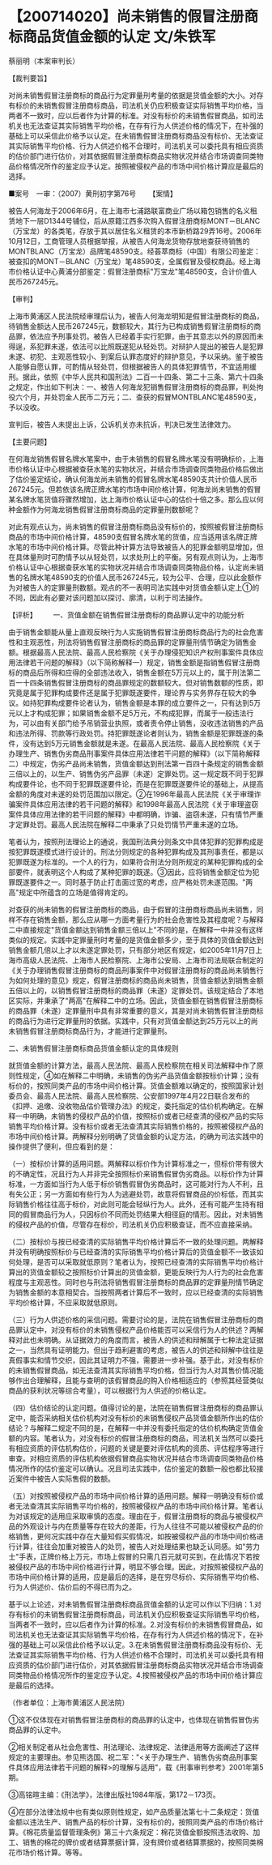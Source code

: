 # 【200714020】尚未销售的假冒注册商标商品货值金额的认定 文/朱铁军

蔡丽明（本案审判长）

【裁判要旨】

对尚未销售假冒注册商标的商品行为定罪量刑考量的依据是货值金额的大小。对存有标价的未销售假冒注册商标商品，司法机关仍应积极查证实际销售平均价格，当两者不一致时，应以后者作为计算的标准。对没有标价的未销售假冒商品，如司法机关也无法查证其实际销售平均价格，在存有行为人供述价格的情况下，在补强的基础上可以采信此价格予以认定。在未销售假冒注册商标商品没有标价、无法查证其实际销售平均价格、行为人供述价格不合理时，司法机关可以委托具有相应资质的估价部门进行估价，对其依据假冒注册商标商品实物状况并结合市场调查同类物品价格情况所作的鉴定应予认定。按照被侵权产品的市场中间价格计算应是最后的选择。

■案号　一审：（2007）黄刑初字第76号 　　【案情】

被告人何海龙于2006年6月，在上海市七浦路联富商业广场以箱包销售的名义租赁地下一层D1344号铺位，后从原籍江西多次购入假冒注册商标MONT－BLANC（万宝龙）的各类笔，存放于其以居住名义租赁的本市新桥路29弄16号。2006年10月12日，工商管理人员根据举报，从被告人何海龙货物存放地查获待销售的MONTBLANC（万宝龙）品牌笔48590支。经荟萃商标（中国）有限公司鉴定：被查扣的MONT－BLANC（万宝龙）笔48590支，全属假冒及侵权商品。经上海市价格认证中心黄浦分部鉴定：假冒注册商标"万宝龙"笔48590支，合计价值人民币267245元。

【审判】

上海市黄浦区人民法院经审理后认为，被告人何海龙明知是假冒注册商标的商品，待销售金额达人民币267245元，数额较大，其行为已构成销售假冒注册商标的商品罪，依法应予刑事处罚。被告人已经着手实行犯罪，由于其意志以外的原因而未得逞，系犯罪未遂，依法可以比照既遂犯从轻处罚。对辩护人提出的被告人是犯罪未遂、初犯、主观恶性较小、到案后认罪态度好的辩护意见，予以采纳。鉴于被告人能够自愿认罪，可酌情从轻处罚，但根据被告人的具体犯罪情节，不宜适用缓刑。据此，依照《中华人民共和国刑法》二百一十四条、第二十三条、第六十四条之规定，作出如下判决：一、被告人何海龙犯销售假冒注册商标的商品罪，判处拘役六个月，并处罚金人民币二万元；二、查获的假冒MONTBLANC笔48590支，予以没收。

宣判后，被告人未提出上诉，公诉机关亦未抗诉，判决已发生法律效力。

【主要问题】

在何海龙销售假冒名牌水笔案中，由于未销售的假冒名牌水笔没有明确标价，上海市价格认证中心根据被查获水笔的实物状况，并结合市场调查同类物品价格后做出了估价鉴定结论，确认何海龙尚未销售的假冒名牌水笔48590支共计价值人民币267245元。但若依该名牌正牌水笔的市场中间价格计算，何海龙尚未销售的假冒某名牌水笔货值将骤然增加，达上海市价格认证中心的估价十倍之多。那么应以何种金额作为何海龙销售假冒注册商标商品的定罪量刑数额呢？

对此有观点认为，尚未销售的假冒注册商标商品没有标价的，按照被假冒注册商标商品的市场中间价格计算，48590支假冒名牌水笔的货值，应当适用该名牌正牌水笔的市场中间价格计算。尽管此种计算方法导致被告人的犯罪金额明显增加，但在具体量刑时可酌情予以从轻处罚，以求处刑上的平衡。另有观点则认为，上海市价格认证中心根据查获水笔的实物状况并结合市场调查同类物品价格，认定尚未销售的名牌水笔48590支的价值人民币267245元，较为公平、合理，应以此金额作为对被告人的定罪量刑数额。观点的不一表明司法实践中对货值金额认定上①的不同，因此有必要对该问题加以探讨、廓清，以利于司法操作。

【评析】 　　一、货值金额在销售假冒注册商标的商品罪认定中的功能分析

由于销售金额能从量上直观反映行为人实施销售假冒注册商标商品行为的社会危害性和主观恶性，刑法将销售假冒注册商标的商品罪的定罪量刑情节确定为销售金额。根据最高人民法院、最高人民检察院《关于办理侵犯知识产权刑事案件具体应用法律若干问题的解释》（以下简称解释一）规定，销售金额是指销售假冒注册商标的商品后所得和应得的全部违法收入，销售金额在5万元以上的，属于刑法第二百一十四条销售假冒注册商标的商品罪规定的数额较大。但对销售数额的性质，即究竟是属于犯罪构成要件还是属于犯罪既遂要件，理论界与实务界存在较大的争议。如持犯罪构成要件论者认为，销售金额是本罪的成立要件之一，只有达到5万元以上才构成犯罪；如果销售金额不足5万元，不构成犯罪，而属于一般违法行为，可以由有关部门给予吊销营业执照，或者责令停止销售，没收违法销售的产品和违法所得、罚款等行政处罚。持犯罪既遂论者则认为，销售金额是犯罪既遂的条件，没有达到5万元销售金额就是未遂。在最高人民法院、最高人民检察院《关于办理生产、销售伪劣商品刑事案件具体应用法律若干问题的解释》（以下简称解释二）中规定，伪劣产品尚未销售，货值金额达到刑法第一百四十条规定的销售金额三倍以上的，以生产、销售伪劣产品罪（未遂）定罪处罚。这一规定既不同于犯罪构成要件论，也不同于犯罪既遂要件论，而是在犯罪既遂要件论的基础上，从提高金额的角度对未遂的处罚范围加以限定。②在1996年最高人民法院《关于审理诈骗案件具体应用法律的若干问题的解释》和1998年最高人民法院《关于审理盗窃案件具体应用法律的若干问题的解释》中都明确，诈骗、盗窃未遂，只有情节严重才定罪处罚。最高人民法院在解释二中秉承了只处罚情节严重未遂的立场。

笔者认为，按照刑法理论上的通说，我国刑法典分则条文中具体犯罪的犯罪构成是按犯罪既遂模式进行设计的。刑法分则规定的各种犯罪构成及其刑事责任，都是以犯罪既遂为标准的。一个人的行为，如果符合刑法分则所规定的某种犯罪构成的全部要件，就表明这个人构成了某种犯罪的既遂。③因此，应将销售金额定位为犯罪既遂要件之一。同时基于防止打击面过宽的考虑，应严格处罚未遂范围。"两高"规定中所蕴含的立场是值得肯定的。

对查获的尚未销售的假冒注册商标的商品，由于假冒的注册商标商品尚未销售，同样不存在销售金额，那么应从哪一方面考量行为的社会危害性及其程度呢？与解释二中直接规定"货值金额达到销售金额三倍以上"不同的是，在解释一中并没有这样类似的规定。实践中定罪量刑时考量的是货值金额多少，至于具体的货值金额达到销售金额几倍以上才以未遂定罪处罚，只有部分地区有规定，如2005年11月7日上海市高级人民法院、上海市人民检察院、上海市公安局、上海市司法局联合制定的《关于办理销售假冒注册商标的商品刑事案件中对假冒注册商标的商品尚未销售行为如何处理的意见》规定，假冒注册商标的商品尚未销售，货值金额达到销售金额五倍以上的，以销售假冒注册商标的商品罪（未遂）定罪处罚。该规定结合了本地区实际，并秉承了"两高"在解释二中的立场。因此，货值金额在销售假冒注册商标的商品罪（未遂）定罪量刑中具有非常重要的意义，其是对尚未销售假冒注册商标的商品行为进行定罪量刑的依据。实践中，只有对货值金额达到25万元以上的尚未销售假冒注册商标商品行为，才能进行定罪量刑。

二、未销售假冒注册商标商品货值金额认定的具体规则

就货值金额的计算方法，最高人民法院、最高人民检察院在相关司法解释中作了原则性规定，④如在解释二中明确，未销售的伪劣产品货值金额按标价计算；没有标价的，按照同类产品的市场中间价格计算。货值金额难以确定的，按照国家计划委员会、最高人民法院、最高人民检察院、公安部1997年4月22日联合发布的《扣押、追缴、没收物品估价管理办法》的规定，委托指定的估价机构确定。在解释一中明确，未销售的侵权产品的价值，按照标价或者已经查清的侵权产品的实际销售平均价格计算。没有标价或者无法查清其实际销售价格的，按照被侵权产品的市场中间价格计算。两解释分别明确了货值金额的认定方法，的确为司法实践中的操作提供了便利，但应看到的是：

（一）按标价计算的适用问题。两解释以标价作为计算标准之一，但标价带有很大的不确定性，况且行为人并非完全按照标价来销售假冒伪劣商品。以标价作为计算标准，一方面如当行为人低于标价销售假冒伪劣商品时，这可能对行为人不利，且有失公正；另一方面如有些行为人为逃避处罚，故意将假冒商品的价标低，而其实际销售价格往往高于标价，对此则可能会轻纵行为人。此外，还有可能产生持有相同的假冒商品行为人，只因标价不同而处罚结果大相径庭的情形。因此，对未销售的侵权产品的价值，尽管存在标价，司法机关仍应积极查证，而不应直接采纳。

（二）按标价与按已经查清的实际销售平均价格计算后不一致的处理问题。两解释并没有明确按照标价与已经查清的实际销售平均价格计算后的货值金额不一致该如何处理，是否可以采取就低原则？笔者认为，按照已经查清的实际销售平均价格计算出的货值金额较之按照标价计算出的货值金额，更能反映行为人行为的社会危害程度与主观恶性。同时也与刑法将销售假冒注册商标的商品罪的定罪量刑情节确定为销售金额的本意相契合。当按照两者计算后不一致时，应以已经查清的实际销售平均价格计算，不应采取就低原则。

（三）行为人供述价格的采信问题。需要讨论的是，法院在销售假冒注册商标的商品罪认定中，对没有标价的未销售侵权产品价格能否可以采信行为人的供述？两解释对此也未明确。从证据效力的角度而言，被告人的供述和辩解属于七种法定证据之一，当然具有证明能力。但出于趋利避害的考虑，被告人的供述和辩解中往往是真假事实和情节交织，因此其证明力不强，需要进一步补强。基于此，对没有标价的未销售假冒商品，如无法查清其实际销售平均价格，但当行为人对其售价情况能够作出合理解释，且能与查明的该假冒商品的购入价格相适应的（参照其经营类似商品的获利状况等综合考量），可以根据行为人供述的价格认定。

（四）估价结论的认定问题。值得讨论的是，法院在销售假冒注册商标的商品罪认定中，能否采纳相关估价机构对没有标价的未销售侵权产品货值金额所作出的估价结论？与解释二规定不同的是，在解释一中并没有委托指定的估价机构确定货值金额的内容。笔者认为，对没有标价的假冒注册商标的商品，司法机关当然可以委托有相应资质的评估机构估价，问题的关键是要对评估机构的资质、评估程序等进行审查。对相应资质的评估机构依据假冒商品实物状况并结合市场调查同类物品价格情况所作的估价鉴定可以确认。况且司法实践中，估价鉴定的数额一般也都比较接近案件中被告人实际售假的数额。

（五）对按照被侵权产品的市场中间价格计算的适用问题。解释一明确没有标价或者无法查清其实际销售平均价格的，按照被侵权产品的市场中间价格计算。笔者认为对该规定的适用应采取审慎的态度。理由在于，假冒注册商标的商品与被侵权产品的外观设计与内在质量等存在较大的差距，行为人往往不可能以被侵权产品的价格销售，更何况实践中存在大量知假买假情况，如按被侵权产品的市场中间价格进行计算，往往会加重对被告人的处罚，被告人对处理结果也缺乏认同感。如"劳力士"手表，正牌价格上万元，市场上假冒的只需几百元就可买到，在此情况下若按被侵权产品的市场中间价格进行计算，明显不够合理。因此，对按照被侵权产品的市场中间价格计算的适用，应是最后的选择，是在穷尽标价、实际销售平均价格、行为人供述价、估价后的不得已而为之。

基于以上论述，对未销售假冒注册商标商品货值金额的认定可以作以下归纳：1.对存有标价的未销售假冒注册商标商品，司法机关仍应积极查证实际销售平均价格，当两者不一致时，应以后者作为计算的标准。2.对没有标价的未销售假冒商品，如司法机关也无法查证其实际销售平均价格，在存有行为人供述价格的情况下，在补强的基础上可以采信此价格予以认定。3.在未销售假冒注册商标商品没有标价、无法查证其实际销售平均价格、行为人供述价格不合理时，司法机关可以委托具有相应资质的估价部门进行估价，对其依据假冒注册商标商品实物状况并结合市场调查同类物品价格情况所作的鉴定应予认定。4.按照被侵权产品的市场中间价格计算应是最后的选择。

（作者单位：上海市黄浦区人民法院）

①这不仅体现在对销售假冒注册商标的商品罪的认定中，也体现在销售假冒伪劣商品罪的认定中。

②相关制定者从社会危害性、刑法理论、法律规定、法律适用等方面阐述了这样规定的主要理由。参见熊选国、祝二军："\<关于办理生产、销售伪劣商品刑事案件具体应用法律若干问题的解释\>的理解与适用"，载《刑事审判参考》2001年第5期。

③高铭暄主编：《刑法学》，法律出版社1984年版，第172－173页。

④在部分法律法规中也有类似原则性规定，如产品质量法第七十二条规定：货值金额以违法生产、销售产品的标价计算，没有标价的，按照同类产品的市场价格计算。《棉花质量监督管理条例》第三十六条规定：棉花货值金额按照违法收购、加工、销售的棉花的牌价或者结算票据计算，没有牌价或者结算票据的，按照同类棉花市场价格计算。等等。